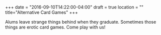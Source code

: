 +++
date = "2016-09-10T14:22:00-04:00"
draft = true
location = ""
title="Alternative Card Games"
+++

Alums leave strange things behind when they graduate. Sometimes those things are erotic card games. Come play with us!
